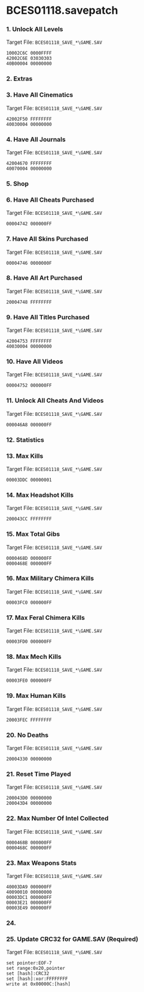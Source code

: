 # BCES01118.savepatch

### 1. Unlock All Levels

Target File: `BCES01118_SAVE_*\GAME.SAV`

```
10002C6C 0000FFFF
42002C6E 03030303
40B00004 00000000
```

### 2. Extras
### 3. Have All Cinematics

Target File: `BCES01118_SAVE_*\GAME.SAV`

```
42002F50 FFFFFFFF
40030004 00000000
```

### 4. Have All Journals

Target File: `BCES01118_SAVE_*\GAME.SAV`

```
42004670 FFFFFFFF
40070004 00000000
```

### 5. Shop
### 6. Have All Cheats Purchased

Target File: `BCES01118_SAVE_*\GAME.SAV`

```
00004742 000000FF
```

### 7. Have All Skins Purchased

Target File: `BCES01118_SAVE_*\GAME.SAV`

```
00004746 0000000F
```

### 8. Have All Art Purchased

Target File: `BCES01118_SAVE_*\GAME.SAV`

```
20004748 FFFFFFFF
```

### 9. Have All Titles Purchased

Target File: `BCES01118_SAVE_*\GAME.SAV`

```
42004753 FFFFFFFF
40030004 00000000
```

### 10. Have All Videos

Target File: `BCES01118_SAVE_*\GAME.SAV`

```
00004752 000000FF
```

### 11. Unlock All Cheats And Videos

Target File: `BCES01118_SAVE_*\GAME.SAV`

```
000046A8 000000FF
```

### 12. Statistics
### 13. Max Kills

Target File: `BCES01118_SAVE_*\GAME.SAV`

```
00003DDC 00000001
```

### 14. Max Headshot Kills

Target File: `BCES01118_SAVE_*\GAME.SAV`

```
200043CC FFFFFFFF
```

### 15. Max Total Gibs

Target File: `BCES01118_SAVE_*\GAME.SAV`

```
0000468D 000000FF
0000468E 000000FF
```

### 16. Max Military Chimera Kills

Target File: `BCES01118_SAVE_*\GAME.SAV`

```
00003FC0 000000FF
```

### 17. Max Feral Chimera Kills

Target File: `BCES01118_SAVE_*\GAME.SAV`

```
00003FD0 000000FF
```

### 18. Max Mech Kills

Target File: `BCES01118_SAVE_*\GAME.SAV`

```
00003FE0 000000FF
```

### 19. Max Human Kills

Target File: `BCES01118_SAVE_*\GAME.SAV`

```
20003FEC FFFFFFFF
```

### 20. No Deaths

Target File: `BCES01118_SAVE_*\GAME.SAV`

```
20004330 00000000
```

### 21. Reset Time Played

Target File: `BCES01118_SAVE_*\GAME.SAV`

```
200043D0 00000000
200043D4 00000000
```

### 22. Max Number Of Intel Collected

Target File: `BCES01118_SAVE_*\GAME.SAV`

```
0000468B 000000FF
0000468C 000000FF
```

### 23. Max Weapons Stats

Target File: `BCES01118_SAVE_*\GAME.SAV`

```
40003DA9 000000FF
40090010 00000000
00003DC1 000000FF
00003E21 000000FF
00003E49 000000FF
```

### 24. 
### 25. Update CRC32 for GAME.SAV (Required)

Target File: `BCES01118_SAVE_*\GAME.SAV`

```
set pointer:EOF-7
set range:0x20,pointer
set [hash]:CRC32
set [hash]:xor:FFFFFFFF
write at 0x00000C:[hash]
```

